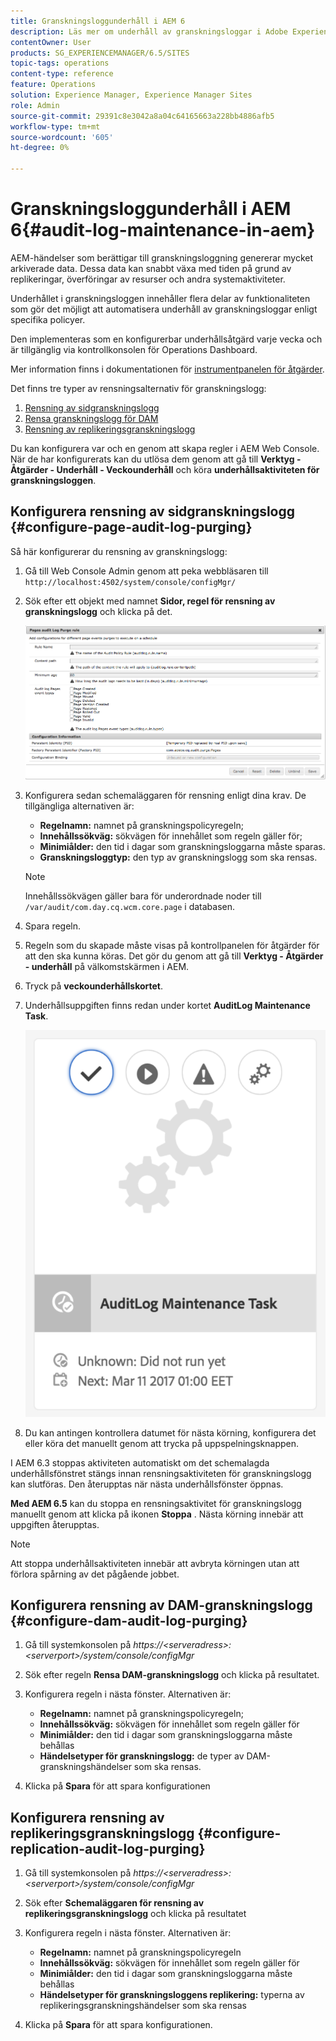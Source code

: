 ```yaml
---
title: Granskningsloggunderhåll i AEM 6
description: Läs mer om underhåll av granskningsloggar i Adobe Experience Manager (AEM).
contentOwner: User
products: SG_EXPERIENCEMANAGER/6.5/SITES
topic-tags: operations
content-type: reference
feature: Operations
solution: Experience Manager, Experience Manager Sites
role: Admin
source-git-commit: 29391c8e3042a8a04c64165663a228bb4886afb5
workflow-type: tm+mt
source-wordcount: '605'
ht-degree: 0%

---
```


# Granskningsloggunderhåll i AEM 6{#audit-log-maintenance-in-aem}

AEM-händelser som berättigar till granskningsloggning genererar mycket arkiverade data. Dessa data kan snabbt växa med tiden på grund av replikeringar, överföringar av resurser och andra systemaktiviteter.

Underhållet i granskningsloggen innehåller flera delar av funktionaliteten som gör det möjligt att automatisera underhåll av granskningsloggar enligt specifika policyer.

Den implementeras som en konfigurerbar underhållsåtgärd varje vecka och är tillgänglig via kontrollkonsolen för Operations Dashboard.

Mer information finns i dokumentationen för [instrumentpanelen för åtgärder](/help/sites-administering/operations-dashboard.md).

Det finns tre typer av rensningsalternativ för granskningslogg:

1. [Rensning av sidgranskningslogg](/help/sites-administering/operations-audit-log.md#configure-page-audit-log-purging)
1. [Rensa granskningslogg för DAM](/help/sites-administering/operations-audit-log.md#configure-dam-audit-log-purging)
1. [Rensning av replikeringsgranskningslogg](/help/sites-administering/operations-audit-log.md#configure-replication-audit-log-purging)

Du kan konfigurera var och en genom att skapa regler i AEM Web Console. När de har konfigurerats kan du utlösa dem genom att gå till **Verktyg - Åtgärder - Underhåll - Veckounderhåll** och köra **underhållsaktiviteten för granskningsloggen**.

## Konfigurera rensning av sidgranskningslogg {#configure-page-audit-log-purging}

Så här konfigurerar du rensning av granskningslogg:

1. Gå till Web Console Admin genom att peka webbläsaren till `http://localhost:4502/system/console/configMgr/`

1. Sök efter ett objekt med namnet **Sidor, regel för rensning av granskningslogg** och klicka på det.

   ![chlimage_1-365](assets/chlimage_1-365.png)

1. Konfigurera sedan schemaläggaren för rensning enligt dina krav. De tillgängliga alternativen är:

   * **Regelnamn:** namnet på granskningspolicyregeln;
   * **Innehållssökväg:** sökvägen för innehållet som regeln gäller för;
   * **Minimiålder:** den tid i dagar som granskningsloggarna måste sparas.
   * **Granskningsloggtyp:** den typ av granskningslogg som ska rensas.

   >[!NOTE]
   >
   >Innehållssökvägen gäller bara för underordnade noder till `/var/audit/com.day.cq.wcm.core.page` i databasen.

1. Spara regeln.
1. Regeln som du skapade måste visas på kontrollpanelen för åtgärder för att den ska kunna köras. Det gör du genom att gå till **Verktyg - Åtgärder - underhåll** på välkomstskärmen i AEM.

1. Tryck på **veckounderhållskortet**.

1. Underhållsuppgiften finns redan under kortet **AuditLog Maintenance Task**.

   ![chlimage_1-366](assets/chlimage_1-366.png)

1. Du kan antingen kontrollera datumet för nästa körning, konfigurera det eller köra det manuellt genom att trycka på uppspelningsknappen.

I AEM 6.3 stoppas aktiviteten automatiskt om det schemalagda underhållsfönstret stängs innan rensningsaktiviteten för granskningslogg kan slutföras. Den återupptas när nästa underhållsfönster öppnas.

**Med AEM 6.5** kan du stoppa en rensningsaktivitet för granskningslogg manuellt genom att klicka på ikonen **Stoppa** . Nästa körning innebär att uppgiften återupptas.

>[!NOTE]
>
>Att stoppa underhållsaktiviteten innebär att avbryta körningen utan att förlora spårning av det pågående jobbet.

## Konfigurera rensning av DAM-granskningslogg {#configure-dam-audit-log-purging}

1. Gå till systemkonsolen på *https://&lt;serveradress>:&lt;serverport>/system/console/configMgr*
1. Sök efter regeln **Rensa DAM-granskningslogg** och klicka på resultatet.
1. Konfigurera regeln i nästa fönster. Alternativen är:

   * **Regelnamn:** namnet på granskningspolicyregeln;
   * **Innehållssökväg:** sökvägen för innehållet som regeln gäller för
   * **Minimiålder:** den tid i dagar som granskningsloggarna måste behållas
   * **Händelsetyper för granskningslogg:** de typer av DAM-granskningshändelser som ska rensas.

1. Klicka på **Spara** för att spara konfigurationen

## Konfigurera rensning av replikeringsgranskningslogg  {#configure-replication-audit-log-purging}

1. Gå till systemkonsolen på *https://&lt;serveradress>:&lt;serverport>/system/console/configMgr*
1. Sök efter **Schemaläggaren för rensning av replikeringsgranskningslogg** och klicka på resultatet
1. Konfigurera regeln i nästa fönster. Alternativen är:

   * **Regelnamn:** namnet på granskningspolicyregeln
   * **Innehållssökväg:** sökvägen för innehållet som regeln gäller för
   * **Minimiålder:** den tid i dagar som granskningsloggarna måste behållas
   * **Händelsetyper för granskningsloggens replikering:** typerna av replikeringsgranskningshändelser som ska rensas

1. Klicka på **Spara** för att spara konfigurationen.
